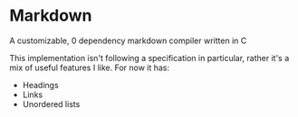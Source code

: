 # Markdown

A customizable, 0 dependency markdown compiler written in C

This implementation isn't following a specification in particular, rather it's a mix of useful features I like. For now it has:

- Headings
- Links
- Unordered lists
